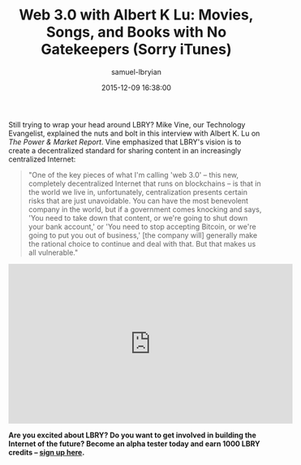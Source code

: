 ﻿---
author: samuel-lbryian
title: 'Web 3.0 with Albert K Lu: Movies, Songs, and Books with No Gatekeepers (Sorry iTunes)'
date: '2015-12-09 16:38:00'
---

Still trying to wrap your head around LBRY? Mike Vine, our Technology Evangelist, explained the nuts and bolt in this interview with Albert K. Lu on *The Power & Market Report*. Vine emphasized that LBRY's vision is to create a decentralized standard for sharing content in an increasingly centralized Internet:

> "One of the key pieces of what I'm calling 'web 3.0' – this new, completely decentralized Internet that runs on blockchains – is that in the world we live in, unfortunately, centralization presents certain risks that are just unavoidable. You can have the most benevolent company in the world, but if a government comes knocking and says, 'You need to take down that content, or we're going to shut down your bank account,' or 'You need to stop accepting Bitcoin, or we're going to put you out of business,' [the company will] generally make the rational choice to continue and deal with that. But that makes us all vulnerable."

<p style="text-align: center;"><iframe width="560" height="315" src="https://www.youtube.com/embed/u-03CWZeLpc?rel=0" frameborder="0" allowfullscreen></iframe></p>

**Are you excited about LBRY? Do you want to get involved in building the Internet of the future? Become an alpha tester today and earn 1000 LBRY credits – [sign up here](https://lbry.io/get).**
